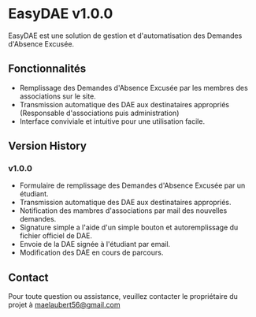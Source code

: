 # EasyDAE v1.0.0

EasyDAE est une solution de gestion et d'automatisation des Demandes d'Absence Excusée.

## Fonctionnalités

- Remplissage des Demandes d'Absence Excusée par les membres des associations sur le site.
- Transmission automatique des DAE aux destinataires appropriés (Responsable d'associations puis administration)
- Interface conviviale et intuitive pour une utilisation facile.

## Version History

### v1.0.0
- Formulaire de remplissage des Demandes d'Absence Excusée par un étudiant.
- Transmission automatique des DAE aux destinataires appropriés.
- Notification des mambres d'associations par mail des nouvelles demandes.
- Signature simple a l'aide d'un simple bouton et autoremplissage du fichier officiel de DAE.
- Envoie de la DAE signée à l'étudiant par email.
- Modification des DAE en cours de parcours.

## Contact

Pour toute question ou assistance, veuillez contacter le propriétaire du projet à maelaubert56@gmail.com
